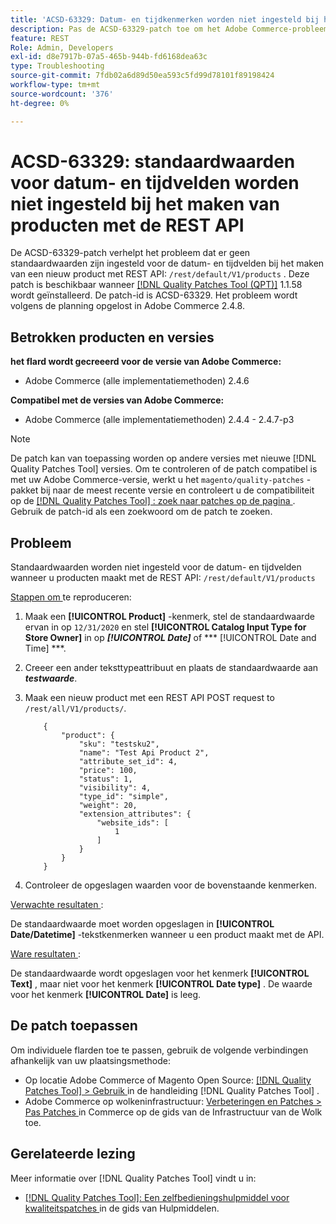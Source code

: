 ```yaml
---
title: 'ACSD-63329: Datum- en tijdkenmerken worden niet ingesteld bij het maken van producten met de REST API'
description: Pas de ACSD-63329-patch toe om het Adobe Commerce-probleem op te lossen, waarbij geen standaardwaarden zijn ingesteld voor de datum- en tijdvelden wanneer u producten maakt met de REST API.
feature: REST
Role: Admin, Developers
exl-id: d8e7917b-07a5-465b-944b-fd6168dea63c
type: Troubleshooting
source-git-commit: 7fdb02a6d89d50ea593c5fd99d78101f89198424
workflow-type: tm+mt
source-wordcount: '376'
ht-degree: 0%

---
```


# ACSD-63329: standaardwaarden voor datum- en tijdvelden worden niet ingesteld bij het maken van producten met de REST API

De ACSD-63329-patch verhelpt het probleem dat er geen standaardwaarden zijn ingesteld voor de datum- en tijdvelden bij het maken van een nieuw product met REST API: `/rest/default/V1/products` . Deze patch is beschikbaar wanneer [[!DNL Quality Patches Tool (QPT)]](/help/tools/quality-patches-tool/quality-patches-tool-to-self-serve-quality-patches.md) 1.1.58 wordt geïnstalleerd. De patch-id is ACSD-63329. Het probleem wordt volgens de planning opgelost in Adobe Commerce 2.4.8.

## Betrokken producten en versies

**het flard wordt gecreeerd voor de versie van Adobe Commerce:**

* Adobe Commerce (alle implementatiemethoden) 2.4.6

**Compatibel met de versies van Adobe Commerce:**

* Adobe Commerce (alle implementatiemethoden) 2.4.4 - 2.4.7-p3

>[!NOTE]
>
>De patch kan van toepassing worden op andere versies met nieuwe [!DNL Quality Patches Tool] versies. Om te controleren of de patch compatibel is met uw Adobe Commerce-versie, werkt u het `magento/quality-patches` -pakket bij naar de meest recente versie en controleert u de compatibiliteit op de [[!DNL Quality Patches Tool] : zoek naar patches op de pagina ](https://experienceleague.adobe.com/tools/commerce-quality-patches/index.html?lang=nl-NL) . Gebruik de patch-id als een zoekwoord om de patch te zoeken.

## Probleem

Standaardwaarden worden niet ingesteld voor de datum- en tijdvelden wanneer u producten maakt met de REST API: `/rest/default/V1/products`

<u> Stappen om </u> te reproduceren:

1. Maak een **[!UICONTROL Product]** -kenmerk, stel de standaardwaarde ervan in op `12/31/2020` en stel **[!UICONTROL Catalog Input Type for Store Owner]** in op ***[!UICONTROL Date]*** of *** [!UICONTROL Date and Time] &#x200B;***.
1. Creeer een ander teksttypeattribuut en plaats de standaardwaarde aan ***testwaarde***.
1. Maak een nieuw product met een REST API POST request to `/rest/all/V1/products/`.

   ```
       {
           "product": {
               "sku": "testsku2",
               "name": "Test Api Product 2",
               "attribute_set_id": 4,
               "price": 100,
               "status": 1,
               "visibility": 4,
               "type_id": "simple",
               "weight": 20,
               "extension_attributes": {
                   "website_ids": [
                       1
                   ]
               }
           }
       }
   ```

1. Controleer de opgeslagen waarden voor de bovenstaande kenmerken.

<u> Verwachte resultaten </u>:

De standaardwaarde moet worden opgeslagen in **[!UICONTROL Date/Datetime]** -tekstkenmerken wanneer u een product maakt met de API.

<u> Ware resultaten </u>:

De standaardwaarde wordt opgeslagen voor het kenmerk **[!UICONTROL Text]** , maar niet voor het kenmerk **[!UICONTROL Date type]** . De waarde voor het kenmerk **[!UICONTROL Date]** is leeg.

## De patch toepassen

Om individuele flarden toe te passen, gebruik de volgende verbindingen afhankelijk van uw plaatsingsmethode:

* Op locatie Adobe Commerce of Magento Open Source: [[!DNL Quality Patches Tool] > Gebruik ](/help/tools/quality-patches-tool/usage.md) in de handleiding [!DNL Quality Patches Tool] .
* Adobe Commerce op wolkeninfrastructuur: [ Verbeteringen en Patches > Pas Patches ](https://experienceleague.adobe.com/docs/commerce-cloud-service/user-guide/develop/upgrade/apply-patches.html?lang=nl-NL) in Commerce op de gids van de Infrastructuur van de Wolk toe.

## Gerelateerde lezing

Meer informatie over [!DNL Quality Patches Tool] vindt u in:

* [[!DNL Quality Patches Tool]: Een zelfbedieningshulpmiddel voor kwaliteitspatches ](/help/tools/quality-patches-tool/quality-patches-tool-to-self-serve-quality-patches.md) in de gids van Hulpmiddelen.
